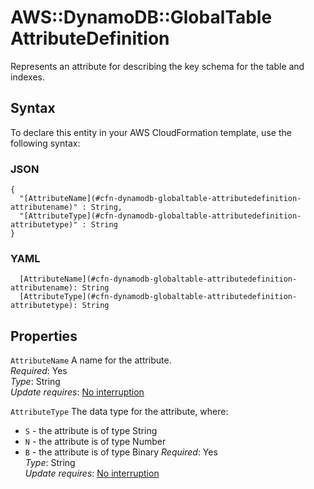# AWS::DynamoDB::GlobalTable AttributeDefinition<a name="aws-properties-dynamodb-globaltable-attributedefinition"></a>

Represents an attribute for describing the key schema for the table and indexes\.

## Syntax<a name="aws-properties-dynamodb-globaltable-attributedefinition-syntax"></a>

To declare this entity in your AWS CloudFormation template, use the following syntax:

### JSON<a name="aws-properties-dynamodb-globaltable-attributedefinition-syntax.json"></a>

```
{
  "[AttributeName](#cfn-dynamodb-globaltable-attributedefinition-attributename)" : String,
  "[AttributeType](#cfn-dynamodb-globaltable-attributedefinition-attributetype)" : String
}
```

### YAML<a name="aws-properties-dynamodb-globaltable-attributedefinition-syntax.yaml"></a>

```
  [AttributeName](#cfn-dynamodb-globaltable-attributedefinition-attributename): String
  [AttributeType](#cfn-dynamodb-globaltable-attributedefinition-attributetype): String
```

## Properties<a name="aws-properties-dynamodb-globaltable-attributedefinition-properties"></a>

`AttributeName`  <a name="cfn-dynamodb-globaltable-attributedefinition-attributename"></a>
A name for the attribute\.  
*Required*: Yes  
*Type*: String  
*Update requires*: [No interruption](https://docs.aws.amazon.com/AWSCloudFormation/latest/UserGuide/using-cfn-updating-stacks-update-behaviors.html#update-no-interrupt)

`AttributeType`  <a name="cfn-dynamodb-globaltable-attributedefinition-attributetype"></a>
The data type for the attribute, where:  
+  `S` \- the attribute is of type String
+  `N` \- the attribute is of type Number
+  `B` \- the attribute is of type Binary
*Required*: Yes  
*Type*: String  
*Update requires*: [No interruption](https://docs.aws.amazon.com/AWSCloudFormation/latest/UserGuide/using-cfn-updating-stacks-update-behaviors.html#update-no-interrupt)